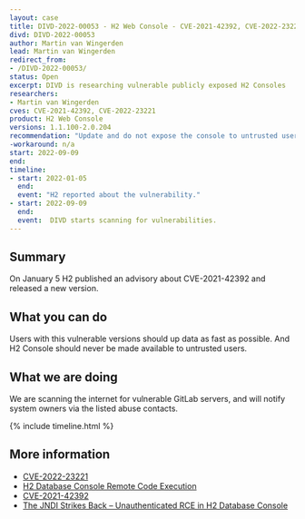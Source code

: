```yaml
---
layout: case
title: DIVD-2022-00053 - H2 Web Console - CVE-2021-42392, CVE-2022-23221
divd: DIVD-2022-00053
author: Martin van Wingerden
lead: Martin van Wingerden
redirect_from:
- /DIVD-2022-00053/
status: Open
excerpt: DIVD is researching vulnerable publicly exposed H2 Consoles
researchers:
- Martin van Wingerden
cves: CVE-2021-42392, CVE-2022-23221
product: H2 Web Console
versions: 1.1.100-2.0.204
recommendation: "Update and do not expose the console to untrusted users."
-workaround: n/a
start: 2022-09-09
end:
timeline:
- start: 2022-01-05
  end:
  event: "H2 reported about the vulnerability."
- start: 2022-09-09
  end:
  event:  DIVD starts scanning for vulnerabilities.
---
```


## Summary

On January 5 H2 published an advisory about CVE-2021-42392 and released a new version.

## What you can do

Users with this vulnerable versions should up data as fast as possible. And H2 Console should never be made available to untrusted users.

## What we are doing

We are scanning the internet for vulnerable GitLab servers, and will notify system owners via the listed abuse contacts.

{% include timeline.html %}

## More information
* [CVE-2022-23221](https://cve.mitre.org/cgi-bin/cvename.cgi?name=CVE-2022-23221)
* [H2 Database Console Remote Code Execution](https://packetstormsecurity.com/files/165676/H2-Database-Console-Remote-Code-Execution.html)
* [CVE-2021-42392](https://cve.mitre.org/cgi-bin/cvename.cgi?name=CVE-2021-42392)
* [The JNDI Strikes Back – Unauthenticated RCE in H2 Database Console](https://jfrog.com/blog/the-jndi-strikes-back-unauthenticated-rce-in-h2-database-console/)


